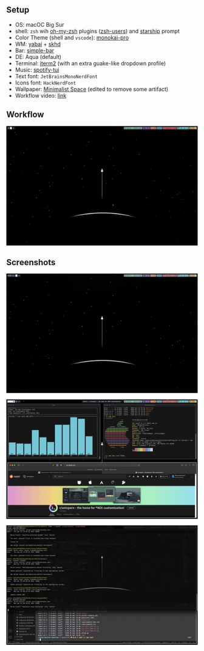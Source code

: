 ## Setup

- OS: macOC Big Sur
- shell: `zsh` wih [oh-my-zsh](https://ohmyz.sh) plugins ([zsh-users](https://github.com/zsh-users)) and [starship](https://starship.rs) prompt
- Color Theme (shell and `vscode`): [monokai-pro](https://monokai.pro)
- WM: [yabai](https://github.com/koekeishiya/yabai) + [skhd](https://github.com/koekeishiya/skhd)
- Bar: [simple-bar](https://www.simple-bar.com/en/)
- DE: Aqua (default)
- Terminal: [iterm2](https://iterm2.com) (with an extra guake-like dropdown profile)
- Music: [spotify-tui](https://github.com/Rigellute/spotify-tui)
- Text font: `JetBrainsMonoNerdFont`
- Icons font: `HackNerdFont`
- Wallpaper: [Minimalist Space](https://www.reddit.com/r/wallpapers/comments/ccpkdj/minimalist_space_3840x2160/) (edited to remove some artifact)
- Workflow video: [link](https://imgur.com/a/b5dpNAJ)

## Workflow

![video](figs/workflow.gif)

## Screenshots

![img](figs/screen_1.png)

![img](figs/screen_2.png)

![img](figs/screen_3.png)

